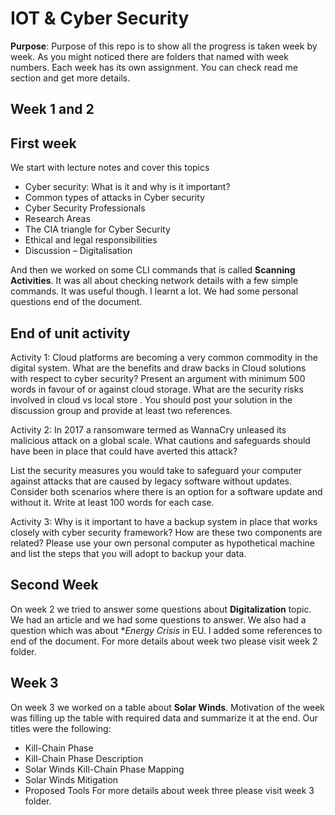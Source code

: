 # IOT & Cyber Security

**Purpose**: Purpose of this repo is to show all the progress is taken week by week. As you might noticed there are
folders that named with week numbers. Each week has its own assignment. You can check read me section and get more details.

## Week 1 and 2
<h2> First week </h2>
We start with lecture notes and cover this topics

- Cyber security: What is it and why is it important?
- Common types of attacks in Cyber security
- Cyber Security Professionals
- Research Areas
- The CIA triangle for Cyber Security
- Ethical and legal responsibilities
- Discussion – Digitalisation

And then we worked on some CLI commands that is called **Scanning Activities**. It was all about checking network details with a few simple commands.
It was useful though. I learnt a lot. We had some personal questions end of the document.

## End of unit activity
Activity 1: 
Cloud platforms are becoming a very common commodity in the digital system. What are the benefits and draw backs in Cloud solutions with respect to cyber security? Present an argument with minimum 500 words in favour of or against cloud storage. What are the security risks involved in cloud vs local store . You should post your solution in the discussion group and provide at least two references.

Activity 2: 
In 2017 a ransomware termed as WannaCry unleased its malicious attack on a global scale. What cautions and safeguards should have been in place that could have averted this attack?

List the security measures you would take to safeguard your computer against attacks that are caused by legacy software without updates. Consider both scenarios where there is an option for a software update and without it. Write at least 100 words for each case.

Activity 3: 
Why is it important to have a backup system in place that works closely with cyber security framework? How are these two components are related? Please use your own personal computer as hypothetical machine and list the steps that you will adopt to backup your data.

<h2> Second Week </h2>

On week 2 we tried to answer some questions about **Digitalization** topic. We had an article and we had some questions to answer. We also had a question which was about \*_Energy Crisis_ in EU.
I added some references to end of the document. For more details about week two please visit week 2 folder.

## Week 3

On week 3 we worked on a table about **Solar Winds**. Motivation of the week was filling up the table with required data and summarize it at the end. Our titles were the following:

- Kill-Chain Phase
- Kill-Chain Phase Description
- Solar Winds Kill-Chain Phase Mapping
- Solar Winds Mitigation
- Proposed Tools
  For more details about week three please visit week 3 folder.
